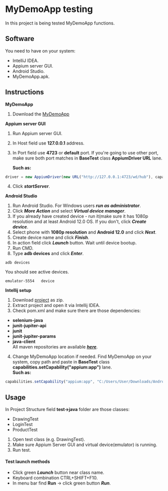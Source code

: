 # MyDemoApp testing

In this project is being tested MyDemoApp functions.

## Software
You need to have on your system:   
- IntelliJ IDEA.
- Appium server GUI.
- Android Studio.
- MyDemoApp.apk.

## Instructions
**MyDemoApp**
1. Download the [MyDemoApp](https://drive.google.com/file/d/1Qngi9VwrClzry8CVPP1RxBPnuU9lpfxw/view?usp=drive_link)

**Appium server GUI**
1. Run Appium server GUI.
2. In Host field use **127.0.0.1** address.
3. In Port field use **4723** or **default** port. If you're going to use other port, make sure both port matches in **BaseTest** class **AppiumDriver URL** lane. 

   **Such as:**
```javascript
driver = new AppiumDriver(new URL("http://127.0.0.1:4723/wd/hub"), capabilities);
```
4. Click ***startServer***.

**Android Studio**
1. Run Android Studio. For Windows users ***run as administrator***.
2. Click ***More Action*** and select ***Virtual device manager***.
3. If you already have created device - run it(make sure it has 1080p resolution and at least Android 12.0 OS. If you don't, click ***Create device***.
4. Select phone with **1080p resolution** and **Android 12.0** and click ***Next***.
5. Create device name and click ***Finish***.
6. In action field click ***Launch*** button. Wait until device bootup.
7. Run CMD.
8. Type **adb devices** and click ***Enter***.
```
adb devices
```
You should see active devices.
```
emulator-5554   device
```
**Intellij setup**
1. Download [project](https://github.com/Staniulionis/Demo) as zip.
2. Extract project and open it via Intellij IDEA.
3. Check pom.xml and make sure there are those dependencies: 
- **selenium-java**
- **junit-jupiter-api**
- **junit**
- **junit-jupiter-params**
- **java-client**   
All maven repositories are available ***[here](https://mvnrepository.com/)***.
4. Change MyDemoApp location if needed. Find MyDemoApp on your system, copy path and paste in **BaseTest** class **capabilities.setCapability("appium:app")** lane.     
  **Such as:**
  ```javascript
  capabilities.setCapability("appium:app", "C:/Users/User/Downloads/Android-MyDemoAppRN.1.3.0.build-244.apk");
  ```
## Usage
In Project Structure field **test->java** folder are those classes:
- DrawingTest
- LoginTest
- ProductTest

1. Open test class (e.g. DrawingTest).
2. Make sure Appium Server GUI and virtual device(emulator) is running.
3. Run test.

#### Test launch methods
- Click green ***Launch*** button near class name.
- Keyboard combination CTRL+SHIFT+F10.
- In menu bar find **Run** -> click green button ***Run***.
